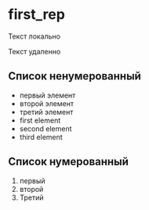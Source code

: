 ﻿# first_rep

Текст локально

Текст удаленно

## Список ненумерованный 
- первый элемент
- второй элемент
- третий элемент
- first element 
- second element
- third element 

## Список нумерованный
1. первый
2. второй
3. Третий
